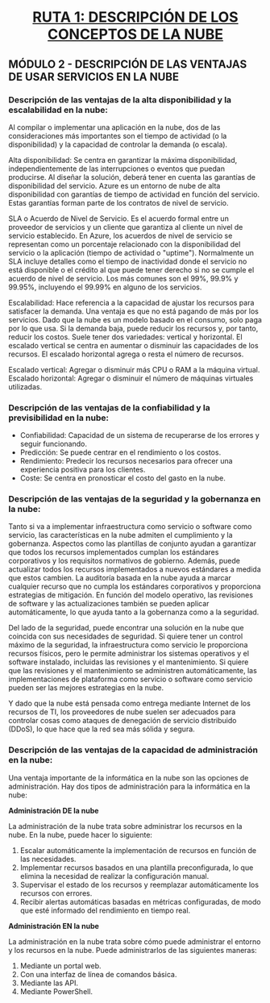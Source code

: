 <h1 align="center"><ins>RUTA 1: DESCRIPCIÓN DE LOS CONCEPTOS DE LA NUBE</ins></h1>
<h2>MÓDULO 2 - DESCRIPCIÓN DE LAS VENTAJAS DE USAR SERVICIOS EN LA NUBE</h2>

### Descripción de las ventajas de la alta disponibilidad y la escalabilidad en la nube:

Al compilar o implementar una aplicación en la nube, dos de las consideraciones más importantes son el tiempo de actividad (o la disponibilidad) y la capacidad de controlar la demanda (o escala).

Alta disponibilidad: Se centra en garantizar la máxima disponibilidad, independientemente de las interrupciones o eventos que puedan producirse.
Al diseñar la solución, deberá tener en cuenta las garantías de disponibilidad del servicio. Azure es un entorno de nube de alta disponibilidad con garantías de tiempo de actividad en función del servicio. Estas garantías forman parte de los contratos de nivel de servicio.

SLA o Acuerdo de Nivel de Servicio. Es el acuerdo formal entre un proveedor de servicios y un cliente que garantiza al cliente un nivel de servicio establecido. En Azure, los acuerdos de nivel de servicio se representan como un porcentaje relacionado con la disponibilidad del servicio o la aplicación (tiempo de actividad o "uptime"). Normalmente un SLA incluye detalles como el tiempo de inactividad donde el servicio no está disponible o el crédito al que puede tener derecho si no se cumple el acuerdo de nivel de servicio. Los más comunes son el 99%, 99.9% y 99.95%, incluyendo el 99.99% en alguno de los servicios.

Escalabilidad: Hace referencia a la capacidad de ajustar los recursos para satisfacer la demanda. Una ventaja es que no está pagando de más por los servicios. Dado que la nube es un modelo basado en el consumo, solo paga por lo que usa. Si la demanda baja, puede reducir los recursos y, por tanto, reducir los costos. Suele tener dos variedades: vertical y horizontal. El escalado vertical se centra en aumentar o disminuir las capacidades de los recursos. El escalado horizontal agrega o resta el número de recursos.

Escalado vertical: Agregar o disminuir más CPU o RAM a la máquina virtual.
Escalado horizontal: Agregar o disminuir el número de máquinas virtuales utilizadas.

### Descripción de las ventajas de la confiabilidad y la previsibilidad en la nube:

- Confiabilidad: Capacidad de un sistema de recuperarse de los errores y seguir funcionando.
- Predicción: Se puede centrar en el rendimiento o los costos.
- Rendimiento: Predecir los recursos necesarios para ofrecer una experiencia positiva para los clientes.
- Coste: Se centra en pronosticar el costo del gasto en la nube.

### Descripción de las ventajas de la seguridad y la gobernanza en la nube:

Tanto si va a implementar infraestructura como servicio o software como servicio, las características en la nube admiten el cumplimiento y la gobernanza. Aspectos como las plantillas de conjunto ayudan a garantizar que todos los recursos implementados cumplan los estándares corporativos y los requisitos normativos de gobierno. Además, puede actualizar todos los recursos implementados a nuevos estándares a medida que estos cambien. La auditoría basada en la nube ayuda a marcar cualquier recurso que no cumpla los estándares corporativos y proporciona estrategias de mitigación. En función del modelo operativo, las revisiones de software y las actualizaciones también se pueden aplicar automáticamente, lo que ayuda tanto a la gobernanza como a la seguridad.

Del lado de la seguridad, puede encontrar una solución en la nube que coincida con sus necesidades de seguridad. Si quiere tener un control máximo de la seguridad, la infraestructura como servicio le proporciona recursos físicos, pero le permite administrar los sistemas operativos y el software instalado, incluidas las revisiones y el mantenimiento. Si quiere que las revisiones y el mantenimiento se administren automáticamente, las implementaciones de plataforma como servicio o software como servicio pueden ser las mejores estrategias en la nube.

Y dado que la nube está pensada como entrega mediante Internet de los recursos de TI, los proveedores de nube suelen ser adecuados para controlar cosas como ataques de denegación de servicio distribuido (DDoS), lo que hace que la red sea más sólida y segura.

### Descripción de las ventajas de la capacidad de administración en la nube:

Una ventaja importante de la informática en la nube son las opciones de administración. Hay dos tipos de administración para la informática en la nube:

<b>Administración DE la nube</b>

La administración de la nube trata sobre administrar los recursos en la nube. En la nube, puede hacer lo siguiente:
1. Escalar automáticamente la implementación de recursos en función de las necesidades.
2. Implementar recursos basados en una plantilla preconfigurada, lo que elimina la necesidad de realizar la configuración manual.
3. Supervisar el estado de los recursos y reemplazar automáticamente los recursos con errores.
4. Recibir alertas automáticas basadas en métricas configuradas, de modo que esté informado del rendimiento en tiempo real.

<b>Administración EN la nube</b>

La administración en la nube trata sobre cómo puede administrar el entorno y los recursos en la nube. Puede administrarlos de las siguientes maneras:
1. Mediante un portal web.
2. Con una interfaz de línea de comandos básica.
3. Mediante las API.
4. Mediante PowerShell.